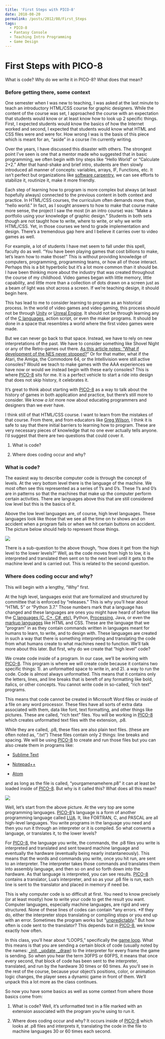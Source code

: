 ```yaml
---
title: 'First Steps with PICO-8'
date: 2018-08-20
permalink: /posts/2012/08/First_Steps
tags:
  - PICO-8
  - Fantasy Console
  - Teaching Intro Programming
  - Game Design
---
```


# First Steps with PICO-8

What is code? Why do we write it in PICO-8? What does that mean?

### Before getting there, some context

One semester when I was new to teaching, I was asked at the last minute to teach an introductory HTML/CSS course for graphic designers. While the content of the course was set, I approached the course with an expectation that students would know or at least know how to look up 2 specific things. First, I expected students would know the basics of how the Internet worked and second, I expected that students would know what HTML and CSS files were and were for. How wrong I was is the basis of this piece which is meant for an, “aside” in a course i’m currently writing.

Over the years, I have discussed this disaster with others. The strongest point I've seen is one that a mentor made who suggested that in basic programming, we often begin with tiny steps like “Hello World” or “Calculate 2+2.” After that hand-shake and brief intro, students are then slowly introduced all manner of concepts: variables, arrays, IF, Functions, etc. It isn’t perfect but organizations like [software carpentry](https://software-carpentry.org/), we can see efforts to stabilize it, routinize it, make it more friendly.

Each step of learning how to program is more complex but always (at least hopefully always) connected to the previous content in both context and practice. In HTML/CSS courses, the curriculum often demands more than, “hello world.” In fact, as I sought answers to how to make that course make more sense, the project I saw the most (in an intro course) was: “Make a portfolio using your knowledge of graphic design.” Students in both sets though are not taught how to write, where to write, or why we write HTML/CSS. Yet, in those courses we tend to grade implementation and design. There’s a tremendous gap here and I believe it carries over to video games as well.

For example, a lot of students I have met seem to fall under this spell, faculty do as well. “You have been playing games that cost billions to make, let’s learn how to make those!” This is without providing knowledge of computers, programming, programming teams, or how all of those interact. Perhaps this is a bit hyperbolic but it’s a lot more common than it should be. I have been thinking more about the industry that was created throughout the course of my childhood. Video games began with little memory, little capability, and little more than a collection of dots drawn on a screen just as a beam of light was shot across a screen. If we’re teaching design, it should begin here.

This has lead to me to consider learning to program as an historical process. In the world of video games and video gaming, this process should not be through [Unity](https://unity3d.com/learn/get-started) or [Unreal Engine](https://www.unrealengine.com/en-US/what-is-unreal-engine-4). It should not be through learning any of the [C languages](https://handmadehero.org/), action script, or even the maker programs. It should be done in a space that resembles a world where the first video games were made.

But we can never go back to that space. Instead, we have to rely on new interpretations of the past. We have to consider something like Shovel Night or any of the Retro-games out there. [As this article notes: “What if development of the NES never stopped?](http://yachtclubgames.com/2014/07/breaking-the-nes/)” Or for that matter, what if the Atari, the Amiga, the Commodore 64, or the Intellivision were still active consoles? Would we teach to make games with the AAA experiences we have now or would we instead begin with these early consoles? This is where [PICO-8](https://www.lexaloffle.com/pico-8.php) sits for me. It is a perfect vehicle to start a ride into design that does not skip history, it celebrates it.

It’s great to think about starting with [PICO-8](https://www.lexaloffle.com/pico-8.php) as a way to talk about the history of games in both application and practice, but there’s still more to consider. We know *a lot* more now about educating programmers and designers than we ever have.

I think still of that HTML/CSS course. I want to learn from the mistakes of that course. From there, and from educators like [Greg Wilson](http://third-bit.com/), I think it is safe to say that there initial barriers to learning how to program. These are very necessary pieces of knowledge that no one ever actually tells anyone. I’d suggest that there are two questions that could cover it.

1. What is code?

1. Where does coding occur and why?

### What is code?

The easiest way to describe computer code is through the concept of levels. At the very bottom level there is the language of the machine. We most often see this represented as a series of 1’s and 0’s. These 1’s and 0’s are in patterns so that the machines that make up the computer perform certain activities. There are languages above this that are still considered low level but this is the basics of it.

Above the low level languages are, of course, high level languages. These languages look like those that we see all the time on tv shows and on accident when a program fails or when we hit certain buttons on accident. The picture below should help to represent those things.

![](https://cdn-images-1.medium.com/max/2000/1*9Oc8cULfr3yR61H5Nm_Hgw.png)

There is a sub-question to the above though, “how does it get from the high level to the lower levels?” Well, as the code moves from high to low, it is interpreted and translated then sent on to the next level until it gets to the machine level and is carried out. This is related to the second question.

### Where does coding occur and why?

This will begin with a lengthy, “Why” first.

At the high level, languages exist that are formalized and structured by committee that is enforced by “releases.” This is why you’ll hear about “HTML 5” or “Python 3.7.” Those numbers mark that a language has changed and these languages are ones you might have heard of before like the [C languages (C, C+, C#, etc)](https://handmadehero.org/), Python, [Processing](https://www.openprocessing.org/), Java, or even the [markup languages](https://www.webopedia.com/TERM/M/markup_language.html) like HTML and CSS. These are the language that we “program” in as they contain commands written in languages meant for humans to learn, to write, and to design with. These languages are created in such a way that there is something interpreting and translating the code from what humans create to what machines need to function. We’ll talk more about this later. But first, why do we create that “high level” code?

We create code inside of a program. In our case, we’ll be working with [PICO-8](https://www.lexaloffle.com/pico-8.php). This program is where we will create code because it contains two specific things: 1). an unformatted space to write in, and 2). a way to run the code. Code is almost always unformatted. This means that it contains only the letters, lines, and line breaks that is bereft of any formatting like bold, italics, or other concepts. You cannot write code in so-called, “rich text” programs.

This means that code cannot be created in Microsoft Word files or inside of a file on any word processor. These files have all sorts of extra data associated with them, data like font, text formatting, and other things like pictures. These are called, “rich text” files. You will be working in [PICO-8](https://www.lexaloffle.com/pico-8.php) which creates unformatted text files with the extension, .p8.

While they are called, .p8, these files are also plain text files. (these are often noted as, “.txt”) These files contain only 2 things: line breaks and spacing. We will be using [PICO-8](https://www.lexaloffle.com/pico-8.php) to create and run those files but you can also create them in programs like:

* [Sublime Text](https://www.sublimetext.com/)

* [Notepad++](https://notepad-plus-plus.org/)

* [Atom](https://atom.io/)

and as long as the file is called, “yourgamenamehere.p8” it can at least be loaded inside of [PICO-8](https://www.lexaloffle.com/pico-8.php). But why is it called this? What does all this mean?

![](https://cdn-images-1.medium.com/max/2000/1*YcsfYOdPaSJqDYhrH4cimw.jpeg)

Well, let’s start from the above picture. At the very top are some programming languages. [PICO-8](https://www.lexaloffle.com/pico-8.php)’s language is a form of another programming language called [LUA](http://pico-8.wikia.com/wiki/Lua). It, like FORTRAN, C, and PASCAL are all high-level languages. You write programs in the language you need and then you run it through an interpreter or it is compiled. So what converts a language, or translates it, to the lower levels?

For [PICO-8](https://www.lexaloffle.com/pico-8.php), the language you write, the commands, the .p8 files you write is interpreted and translated and sent toward machine language and eventually the hardware (eventually being nearly instantaneously). This means that the words and commands you write, once you hit run, are sent to an interpreter. The interpreter takes those commands and translates them into assembly language, and then so on and so forth down into the hardware. As that language is interpreted, you can see results. [PICO-8](https://www.lexaloffle.com/pico-8.php) contains a translator, Lua’s interpreter, and so as your .p8 file is run, each line is sent to the translator and placed in memory if need be.

This is why computer code is so difficult at first. You need to know precisely (or at least mostly) how to write your code to get the result you want. Computer languages, especially machine languages, are rigid and very structured. None of these lines of codes can contain *any errors. *If they do, either the interpreter stops translating or compiling stops or you end up with an error. Sometimes the program works but “[unpredictably](https://i.ytimg.com/vi/9fiSyC2RGwY/maxresdefault.jpg).” But how often is code sent to the translator? This depends but in [PICO-8](https://www.lexaloffle.com/pico-8.php), we know exactly how often.

In this class, you’ll hear about “LOOPS,” specifically the [game loop](https://gamedevelopment.tutsplus.com/articles/gamedev-glossary-what-is-the-game-loop--gamedev-2469). What this means is that you are sending a certain block of code (usually noted by the names: [_init, _update, _draw](http://pico-8.wikia.com/wiki/GameLoop)) to the interpreter for every frame the game is sending. So when you hear the term 30FPS or 60FPS, it means that once every second, that block of code has been sent to the interpreter, translated, and run by the hardware 30 times or 60 times. As you’ll see in the rest of the course, because your object’s positions, color, or animation logic changes, the player sees a dynamic game in front of them. We’ll unpack this a lot more as the class continues.

So now you have some basics as well as some context from where those basics come from:

1. What is code? Well, it’s unformatted text in a file marked with an extension associated with the program you’re using to run it.

1. Where does coding occur and why? It occurs inside of [PICO-8](https://www.lexaloffle.com/pico-8.php) which looks at .p8 files and interprets it, translating the code in the file to machine languages 30 or 60 times each second.
